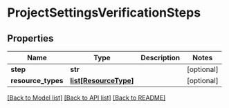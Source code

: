 # ProjectSettingsVerificationSteps

## Properties
Name | Type | Description | Notes
------------ | ------------- | ------------- | -------------
**step** | **str** |  | [optional] 
**resource_types** | [**list[ResourceType]**](ResourceType.md) |  | [optional] 

[[Back to Model list]](../README.md#documentation-for-models) [[Back to API list]](../README.md#documentation-for-api-endpoints) [[Back to README]](../README.md)

